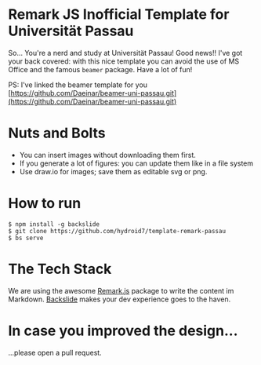 # Remark JS Inofficial Template for Universität Passau

So... You're a nerd and study at Universität Passau! Good news!!
I've got your back covered: with this nice template you can avoid the use of MS Office and the famous `beamer` package.
Have a lot of fun!

PS: I've linked the beamer template for you [https://github.com/Daeinar/beamer-uni-passau.git](https://github.com/Daeinar/beamer-uni-passau.git)

# Nuts and Bolts

- You can insert images without downloading them first.
- If you generate a lot of figures: you can update them like in a file system
- Use draw.io for images; save them as editable svg or png.

# How to run
```
$ npm install -g backslide
$ git clone https://github.com/hydroid7/template-remark-passau
$ bs serve
```

# The Tech Stack
We are using the awesome [Remark.js](https://github.com/gnab/remark) package to write the content im Markdown.
[Backslide](https://github.com/sinedied/backslide) makes your dev experience goes to the haven.

# In case you improved the design...
...please open a pull request.
